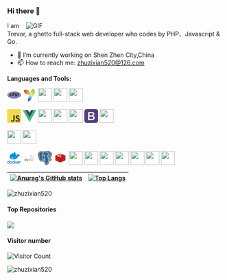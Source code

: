### Hi there 👋
<img align="right" top='60' alt="GIF" src="https://s3.bmp.ovh/imgs/2023/03/17/2311d950a4bba6fd.gif" width="460"/>
I am Trevor, a ghetto full-stack web developer who codes by PHP、Javascript & Go.

- 🔭 I’m currently working on Shen Zhen City,China
- 📫 How to reach me: zhuzixian520@126.com

**Languages and Tools:**

<code><img height="32" width="32" src="https://raw.githubusercontent.com/github/explore/80688e429a7d4ef2fca1e82350fe8e3517d3494d/topics/php/php.png"></code>
<code><img height="32" width="32" src="https://raw.githubusercontent.com/github/explore/80688e429a7d4ef2fca1e82350fe8e3517d3494d/topics/yii/yii.png"></code>
<code><img height="32" width="32" src="https://avatars.githubusercontent.com/u/16305258?s=200&v=4"></code>
<code><img height="32" width="32" src="https://avatars.githubusercontent.com/u/8121270?s=200&v=4"></code>
<code><img height="32" width="32" src="https://avatars.githubusercontent.com/u/44228082?s=200&v=4"></code>

<code><img height="32" width="32" src="https://raw.githubusercontent.com/github/explore/80688e429a7d4ef2fca1e82350fe8e3517d3494d/topics/javascript/javascript.png"></code>
<code><img height="32" width="32" src="https://raw.githubusercontent.com/github/explore/80688e429a7d4ef2fca1e82350fe8e3517d3494d/topics/vue/vue.png"></code>
<code><img height="32" width="32" src="https://avatars.githubusercontent.com/u/68583457?s=200&v=4"></code>
<code><img height="32" width="32" src="https://vkceyugu.cdn.bspapp.com/VKCEYUGU-a90b5f95-90ba-4d30-a6a7-cd4d057327db/d23e842c-58fc-4574-998d-17fdc7811cc3.png?v=1556263038788"></code>
<code><img height="32" width="32" src="https://www.uviewui.com/common/logo.png"></code>
<code><img height="32" width="32" src="https://raw.githubusercontent.com/github/explore/80688e429a7d4ef2fca1e82350fe8e3517d3494d/topics/bootstrap/bootstrap.png"></code>
<code><img height="32" width="32" src="https://avatars.githubusercontent.com/u/2854298?s=200&v=4"></code>

<code><img height="32" width="32" src="https://pbs.twimg.com/profile_images/1142154201444823041/O6AczwfV_400x400.png"></code>
<code><img height="32" width="32" src="https://avatars.githubusercontent.com/u/7894478?s=200&v=4"></code>

<code><img height="32" width="32" src="https://raw.githubusercontent.com/github/explore/80688e429a7d4ef2fca1e82350fe8e3517d3494d/topics/docker/docker.png"></code>
<code><img height="32" width="32" src="https://raw.githubusercontent.com/github/explore/80688e429a7d4ef2fca1e82350fe8e3517d3494d/topics/mysql/mysql.png"></code>
<code><img height="32" width="32" src="https://raw.githubusercontent.com/github/explore/80688e429a7d4ef2fca1e82350fe8e3517d3494d/topics/postgresql/postgresql.png"></code>
<code><img height="32" width="32" src="https://raw.githubusercontent.com/github/explore/80688e429a7d4ef2fca1e82350fe8e3517d3494d/topics/redis/redis.png"></code>
<code><img height="32" width="32" src="https://raw.githubusercontent.com/mongodb/mongo/master/docs/leaf.svg"></code>
<code><img height="32" width="32" src="https://avatars.githubusercontent.com/u/96669?s=200&v=4"></code>
<code><img height="32" width="32" src="https://raw.githubusercontent.com/meilisearch/meilisearch/main/assets/logo.svg"></code>
<code><img height="32" width="32" src="https://static-www.elastic.co/v3/assets/bltefdd0b53724fa2ce/blt36f2da8d650732a0/5d0823c3d8ff351753cbc99f/logo-elasticsearch-32-color.svg"></code>
<code><img height="32" width="32" src="https://avatars.githubusercontent.com/u/9928167?s=200&v=4"></code>
<code><img height="32" width="32" src="https://avatars.githubusercontent.com/u/41836?s=200&v=4"></code>
<code><img height="32" width="32" src="https://kafka.apache.org/logos/kafka_logo--simple.png"></code>

| [![Anurag's GitHub stats](https://github-readme-stats.vercel.app/api?username=zhuzixian520&show_icons=true&theme=buefy)](https://github.com/anuraghazra/github-readme-stats) | [![Top Langs](https://github-readme-stats.vercel.app/api/top-langs/?username=zhuzixian520&layout=compact&theme=buefy)](https://github.com/anuraghazra/github-readme-stats)|
| ------------- | ------------- |
<p><img align="center" src="https://github-readme-streak-stats.herokuapp.com/?user=zhuzixian520&theme=buefy" alt="zhuzixian520" /></p>

#### Top Repositories

<a href="https://github.com/zhuzixian520/yii2-meilisearch">
  <img align="center" src="https://github-readme-stats.vercel.app/api/pin/?username=zhuzixian520&repo=yii2-meilisearch&theme=buefy" />
</a>

#### Visitor number
![Visitor Count](https://profile-counter.glitch.me/zhuzixian520/count.svg)


<p align="left"> <img src="https://komarev.com/ghpvc/?username=zhuzixian520&label=Profile%20views&color=0e75b6&style=flat" alt="zhuzixian520" /> </p>
<!--
![](https://countrush-prod.azurewebsites.net/l/badge/?repository=zhuzixian520.zhuzixian520)
-->

<!--
**zhuzixian520/zhuzixian520** is a ✨ _special_ ✨ repository because its `README.md` (this file) appears on your GitHub profile.

Here are some ideas to get you started:

- 🔭 I’m currently working on ...
- 🌱 I’m currently learning ...
- 👯 I’m looking to collaborate on ...
- 🤔 I’m looking for help with ...
- 💬 Ask me about ...
- 📫 How to reach me: ...
- 😄 Pronouns: ...
- ⚡ Fun fact: ...
-->
